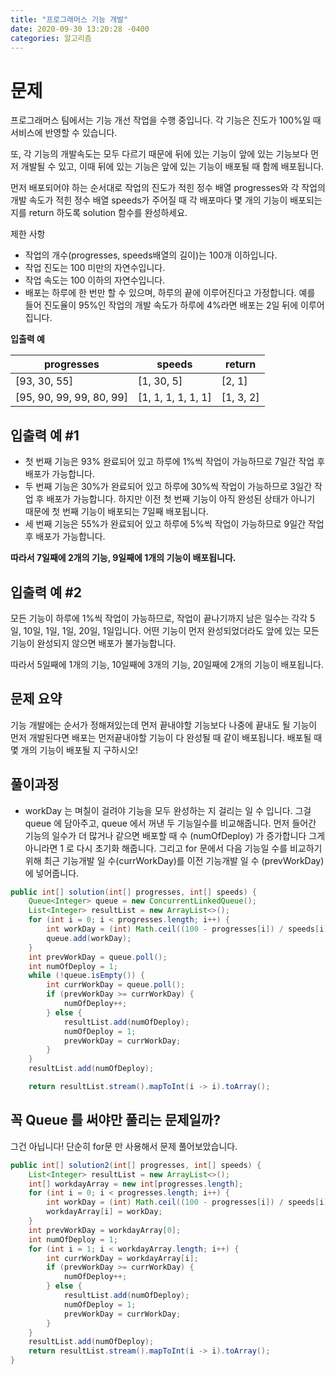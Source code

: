 ```yaml
---
title: "프로그래머스 기능 개발"     
date: 2020-09-30 13:20:28 -0400
categories: 알고리즘
---
```

# 문제
프로그래머스 팀에서는 기능 개선 작업을 수행 중입니다. 각 기능은 진도가 100%일 때 서비스에 반영할 수 있습니다.

또, 각 기능의 개발속도는 모두 다르기 때문에 뒤에 있는 기능이 앞에 있는 기능보다 먼저 개발될 수 있고, 이때 뒤에 있는 기능은 앞에 있는 기능이 배포될 때 함께 배포됩니다.

먼저 배포되어야 하는 순서대로 작업의 진도가 적힌 정수 배열 progresses와 각 작업의 개발 속도가 적힌 정수 배열 speeds가 주어질 때 각 배포마다 몇 개의 기능이 배포되는지를 return 하도록 solution 함수를 완성하세요.

제한 사항
- 작업의 개수(progresses, speeds배열의 길이)는 100개 이하입니다.
- 작업 진도는 100 미만의 자연수입니다.
- 작업 속도는 100 이하의 자연수입니다.
- 배포는 하루에 한 번만 할 수 있으며, 하루의 끝에 이루어진다고 가정합니다. 예를 들어 진도율이 95%인 작업의 개발 속도가 하루에 4%라면 배포는 2일 뒤에 이루어집니다.

**입출력 예**

|progresses|speeds|return|
|------|-----|---|		
|[93, 30, 55]|[1, 30, 5]|[2, 1]|
|[95, 90, 99, 99, 80, 99]|[1, 1, 1, 1, 1, 1]|[1, 3, 2]

## 입출력 예 #1
- 첫 번째 기능은 93% 완료되어 있고 하루에 1%씩 작업이 가능하므로 7일간 작업 후 배포가 가능합니다.
- 두 번째 기능은 30%가 완료되어 있고 하루에 30%씩 작업이 가능하므로 3일간 작업 후 배포가 가능합니다. 하지만 이전 첫 번째 기능이 아직 완성된 상태가 아니기 때문에 첫 번째 기능이 배포되는 7일째 배포됩니다.
- 세 번째 기능은 55%가 완료되어 있고 하루에 5%씩 작업이 가능하므로 9일간 작업 후 배포가 가능합니다.

**따라서 7일째에 2개의 기능, 9일째에 1개의 기능이 배포됩니다.**

## 입출력 예 #2
모든 기능이 하루에 1%씩 작업이 가능하므로, 작업이 끝나기까지 남은 일수는 각각 5일, 10일, 1일, 1일, 20일, 1일입니다. 어떤 기능이 먼저 완성되었더라도 앞에 있는 모든 기능이 완성되지 않으면 배포가 불가능합니다.

따라서 5일째에 1개의 기능, 10일째에 3개의 기능, 20일째에 2개의 기능이 배포됩니다.


## 문제 요약
기능 개발에는 순서가 정해져있는데 먼저 끝내야할 기능보다 나중에 끝내도 될 기능이 먼저 개발된다면
배포는 먼저끝내야할 기능이 다 완성될 때 같이 배포됩니다.
배포될 때 몇 개의 기능이 배포될 지 구하시오!


## 풀이과정
- workDay 는 며칠이 걸려야 기능을 모두 완성하는 지 걸리는 일 수 입니다.
그걸 queue 에 담아주고, queue 에서 꺼낸 두 기능일수를 비교해줍니다.
먼저 들어간 기능의 일수가 더 많거나 같으면 배포할 때 수 (numOfDeploy) 가 증가합니다
그게 아니라면 1 로 다시 초기화 해줍니다. 그리고 for 문에서 다음 기능일 수를 비교하기 위해
최근 기능개발 일 수(currWorkDay)를 이전 기능개발 일 수 (prevWorkDay) 에 넣어줍니다.

```java
public int[] solution(int[] progresses, int[] speeds) {
    Queue<Integer> queue = new ConcurrentLinkedQueue();
    List<Integer> resultList = new ArrayList<>();
    for (int i = 0; i < progresses.length; i++) {
        int workDay = (int) Math.ceil((100 - progresses[i]) / speeds[i]);
        queue.add(workDay);
    }
    int prevWorkDay = queue.poll();
    int numOfDeploy = 1;
    while (!queue.isEmpty()) {
        int currWorkDay = queue.poll();
        if (prevWorkDay >= currWorkDay) {
            numOfDeploy++;
        } else {
            resultList.add(numOfDeploy);
            numOfDeploy = 1;
            prevWorkDay = currWorkDay;
        }
    }
    resultList.add(numOfDeploy);

    return resultList.stream().mapToInt(i -> i).toArray();
```


## 꼭 Queue 를 써야만 풀리는 문제일까?

그건 아닙니다! 단순히 for문 만 사용해서 문제 풀어보았습니다.

```java
public int[] solution2(int[] progresses, int[] speeds) {
    List<Integer> resultList = new ArrayList<>();
    int[] workdayArray = new int[progresses.length];
    for (int i = 0; i < progresses.length; i++) {
        int workDay = (int) Math.ceil((100 - progresses[i]) / speeds[i]);
        workdayArray[i] = workDay;
    }
    int prevWorkDay = workdayArray[0];
    int numOfDeploy = 1;
    for (int i = 1; i < workdayArray.length; i++) {
        int currWorkDay = workdayArray[i];
        if (prevWorkDay >= currWorkDay) {
            numOfDeploy++;
        } else {
            resultList.add(numOfDeploy);
            numOfDeploy = 1;
            prevWorkDay = currWorkDay;
        }
    }
    resultList.add(numOfDeploy);
    return resultList.stream().mapToInt(i -> i).toArray();
}
```